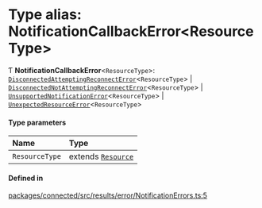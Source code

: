 # Type alias: NotificationCallbackError\<ResourceType\>

Ƭ **NotificationCallbackError**\<`ResourceType`\>: [`DisconnectedAttemptingReconnectError`](../classes/DisconnectedAttemptingReconnectError.md)\<`ResourceType`\> \| [`DisconnectedNotAttemptingReconnectError`](../classes/DisconnectedNotAttemptingReconnectError.md)\<`ResourceType`\> \| [`UnsupportedNotificationError`](../classes/UnsupportedNotificationError.md)\<`ResourceType`\> \| [`UnexpectedResourceError`](../classes/UnexpectedResourceError.md)\<`ResourceType`\>

#### Type parameters

| Name | Type |
| :------ | :------ |
| `ResourceType` | extends [`Resource`](../interfaces/Resource.md) |

#### Defined in

[packages/connected/src/results/error/NotificationErrors.ts:5](https://github.com/o-development/ldo/blob/2085e12f9f1a1b9db0429a041343e0568e3bede9/packages/connected/src/results/error/NotificationErrors.ts#L5)
